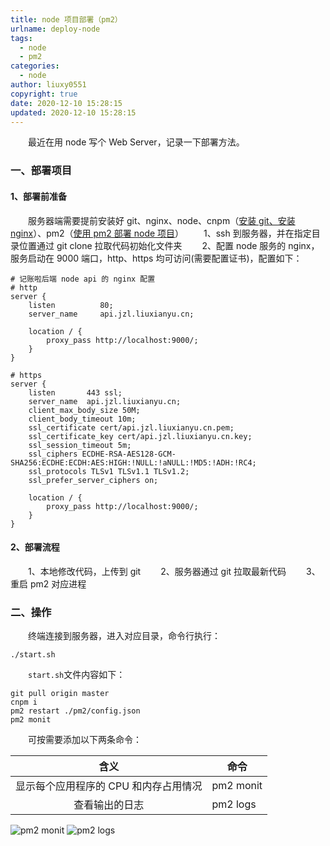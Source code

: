 ```yaml
---
title: node 项目部署（pm2）
urlname: deploy-node
tags:
  - node
  - pm2
categories:
  - node
author: liuxy0551
copyright: true
date: 2020-12-10 15:28:15
updated: 2020-12-10 15:28:15
---
```


&emsp;&emsp;最近在用 node 写个 Web Server，记录一下部署方法。

<!--more-->


### 一、部署项目

#### 1、部署前准备

&emsp;&emsp;服务器端需要提前安装好 git、nginx、node、cnpm（<a href="https://liuxianyu.cn/article/cent-os-base.html#%E4%B8%89-%E5%AE%89%E8%A3%85-git" target="_black">安装 git、安装 nginx</a>）、pm2（<a href="https://liuxianyu.cn/article/node-pm2.html" target="_black">使用 pm2 部署 node 项目</a>）
&emsp;&emsp;1、ssh 到服务器，并在指定目录位置通过 git clone 拉取代码初始化文件夹
&emsp;&emsp;2、配置 node 服务的 nginx，服务启动在 9000 端口，http、https 均可访问(需要配置证书)，配置如下：

```
# 记账啦后端 node api 的 nginx 配置
# http
server {
    listen          80;
    server_name     api.jzl.liuxianyu.cn;

    location / {
	    proxy_pass http://localhost:9000/;
    }
}

# https
server {
    listen       443 ssl;
    server_name  api.jzl.liuxianyu.cn;
    client_max_body_size 50M; 
    client_body_timeout 10m;
    ssl_certificate cert/api.jzl.liuxianyu.cn.pem;
    ssl_certificate_key cert/api.jzl.liuxianyu.cn.key;
    ssl_session_timeout 5m;
    ssl_ciphers ECDHE-RSA-AES128-GCM-SHA256:ECDHE:ECDH:AES:HIGH:!NULL:!aNULL:!MD5:!ADH:!RC4;
    ssl_protocols TLSv1 TLSv1.1 TLSv1.2;
    ssl_prefer_server_ciphers on;

    location / {
	    proxy_pass http://localhost:9000/;
    }
}
```

#### 2、部署流程

&emsp;&emsp;1、本地修改代码，上传到 git
&emsp;&emsp;2、服务器通过 git 拉取最新代码
&emsp;&emsp;3、重启 pm2 对应进程



### 二、操作

&emsp;&emsp;终端连接到服务器，进入对应目录，命令行执行：

```
./start.sh
```

&emsp;&emsp;`start.sh`文件内容如下：

```
git pull origin master
cnpm i
pm2 restart ./pm2/config.json
pm2 monit
```

&emsp;&emsp;可按需要添加以下两条命令：

| 含义 | 命令 |
| :---: | --- |
| 显示每个应用程序的 CPU 和内存占用情况 | pm2 monit |
| 查看输出的日志 | pm2 logs |

![pm2 monit](https://images-hosting.liuxianyu.cn/posts/deploy-node/1.jpg)
![pm2 logs](https://images-hosting.liuxianyu.cn/posts/deploy-node/2.jpg)
